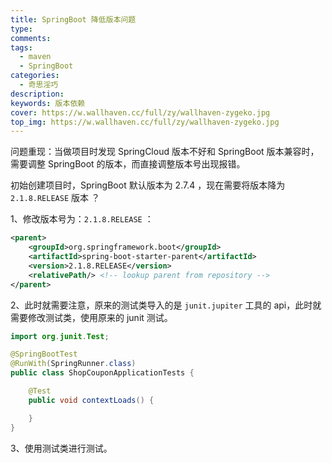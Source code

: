 ```yaml
---
title: SpringBoot 降低版本问题
type:
comments:
tags: 
  - maven
  - SpringBoot
categories: 
  - 奇思淫巧
description: 
keywords: 版本依赖
cover: https://w.wallhaven.cc/full/zy/wallhaven-zygeko.jpg
top_img: https://w.wallhaven.cc/full/zy/wallhaven-zygeko.jpg
---
```




问题重现：当做项目时发现 SpringCloud 版本不好和 SpringBoot 版本兼容时，需要调整 SpringBoot 的版本，而直接调整版本号出现报错。

初始创建项目时，SpringBoot 默认版本为 2.7.4 ，现在需要将版本降为 `2.1.8.RELEASE` 版本 ？

1、修改版本号为：`2.1.8.RELEASE` ：

```xml
<parent>
    <groupId>org.springframework.boot</groupId>
    <artifactId>spring-boot-starter-parent</artifactId>
    <version>2.1.8.RELEASE</version>
    <relativePath/> <!-- lookup parent from repository -->
</parent>
```

2、此时就需要注意，原来的测试类导入的是 `junit.jupiter` 工具的 api，此时就需要修改测试类，使用原来的 junit 测试。

```java
import org.junit.Test;

@SpringBootTest
@RunWith(SpringRunner.class)
public class ShopCouponApplicationTests {

    @Test
    public void contextLoads() {

    }
}
```

3、使用测试类进行测试。